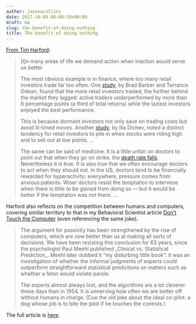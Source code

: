 ```yaml
---
author: jasonacollins
date: 2017-10-09 08:00:19+00:00
draft: no
slug: the-benefit-of-doing-nothing
title: The benefit of doing nothing
---
```


[From Tim Harford](http://timharford.com/2017/09/when-doing-nothing-is-the-best-option/):


<blockquote>[I]n many areas of life we demand action when inaction would serve us better.

The most obvious example is in finance, where too many retail investors trade far too often. One [study](http://onlinelibrary.wiley.com/doi/10.1111/0022-1082.00226/abstract), by Brad Barber and Terrance Odean, found that the more retail investors traded, the further behind the market they lagged: active traders underperformed by more than 6 percentage points (a third of total returns) while the laziest investors enjoyed the best performance.

This is because dormant investors not only save on trading costs but avoid ill-timed moves. Another [study](https://www.aeaweb.org/articles?id=10.1257/aer.97.1.386), by Ilia Dichev, noted a distinct tendency for retail investors to pile in when stocks were riding high and to sell out at low points. ...

The same can be said of medicine. It is a little unfair on doctors to point out that when they go on strike, the [death rate falls](https://www.ncbi.nlm.nih.gov/pubmed/18849101). Nevertheless it is true. It is also true that we often encourage doctors to act when they should not. In the US, doctors tend to be financially rewarded for hyperactivity; everywhere, pressure comes from anxious patients. Wiser doctors resist the temptation to intervene when there is little to be gained from doing so — but it would be better if the temptation was not there. ...</blockquote>


Harford also reflects on the competition between humans and computers, covering similar territory to that in my Behavioral Scientist article [Don't Touch the Computer](http://behavioralscientist.org/dont-touch-computer/) (even referencing the same joke).


<blockquote>The argument for passivity has been strengthened by the rise of computers, which are now better than us at making all sorts of decisions. We have been resisting this conclusion for 63 years, since the psychologist Paul Meehl published _Clinical vs. Statistical Prediction_. Meehl later dubbed it “my disturbing little book”: it was an investigation of whether the informal judgments of experts could outperform straightforward statistical predictions on matters such as whether a felon would violate parole.

The experts almost always lost, and the algorithms are a lot cleverer these days than in 1954. It is unnerving how often we are better off without humans in charge. (Cue the old joke about the ideal co-pilot: a dog whose job is to bite the pilot if he touches the controls.)</blockquote>


The full article is [here](http://timharford.com/2017/09/when-doing-nothing-is-the-best-option/).

